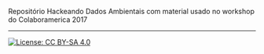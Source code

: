 Repositório Hackeando Dados Ambientais com material usado no workshop do Colaboramerica 2017

_ _ _ _

[![License: CC BY-SA 4.0](https://img.shields.io/badge/License-CC%20BY--SA%204.0-lightgrey.svg)](https://creativecommons.org/licenses/by-sa/4.0/)
